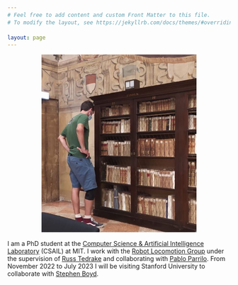 ```yaml
---
# Feel free to add content and custom Front Matter to this file.
# To modify the layout, see https://jekyllrb.com/docs/themes/#overriding-theme-defaults

layout: page
---
```


<p align="center">
<img src="me.jpg" alt="drawing" width="350px"/>
</p>

I am a PhD student at the [Computer Science & Artificial Intelligence Laboratory](https://www.csail.mit.edu) (CSAIL) at MIT.
I work with the [Robot Locomotion Group](http://groups.csail.mit.edu/locomotion/) under the supervision of [Russ Tedrake](http://groups.csail.mit.edu/locomotion/russt.html) and collaborating with [Pablo Parrilo](https://www.mit.edu/~parrilo/).
From November 2022 to July 2023 I will be visiting Stanford University to collaborate with [Stephen Boyd](https://web.stanford.edu/~boyd/).

